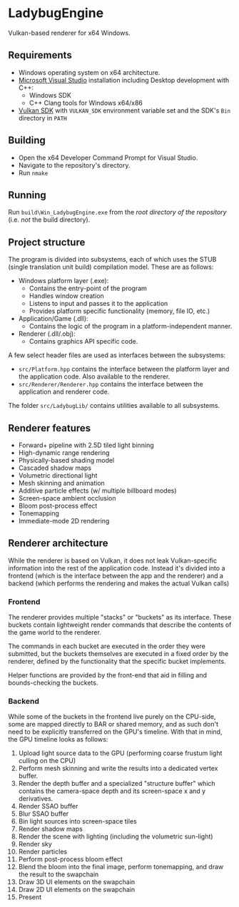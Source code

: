 # LadybugEngine
Vulkan-based renderer for x64 Windows.

## Requirements
- Windows operating system on x64 architecture.
- [Microsoft Visual Studio](https://visualstudio.microsoft.com/downloads/) installation including Desktop development with C++:
    - Windows SDK
    - C++ Clang tools for Windows x64/x86
- [Vulkan SDK](https://www.lunarg.com/vulkan-sdk/) with `VULKAN_SDK` environment variable set and the SDK's `Bin` directory in `PATH`
## Building
- Open the x64 Developer Command Prompt for Visual Studio.
- Navigate to the repository's directory.
- Run `nmake`
## Running
Run `build\Win_LadybugEngine.exe` from the _root directory of the repository_ (i.e. _not_ the build directory).

## Project structure
The program is divided into subsystems, each of which uses the STUB (single translation unit build) compilation model. These are as follows:
- Windows platform layer (.exe): 
    - Contains the entry-point of the program
    - Handles window creation
    - Listens to input and passes it to the application
    - Provides platform specific functionality (memory, file IO, etc.)
- Application/Game (.dll):
    - Contains the logic of the program in a platform-independent manner.
- Renderer (.dll/.obj):
    - Contains graphics API specific code.

A few select header files are used as interfaces between the subsystems:
- `src/Platform.hpp` contains the interface between the platform layer and the application code. Also available to the renderer.
- `src/Renderer/Renderer.hpp` contains the interface between the application and renderer code.

The folder `src/LadybugLib/` contains utilities available to all subsystems.

## Renderer features
- Forward+ pipeline with 2.5D tiled light binning
- High-dynamic range rendering
- Physically-based shading model
- Cascaded shadow maps
- Volumetric directional light
- Mesh skinning and animation
- Additive particle effects (w/ multiple billboard modes)
- Screen-space ambient occlusion
- Bloom post-process effect
- Tonemapping
- Immediate-mode 2D rendering

## Renderer architecture
While the renderer is based on Vulkan, it does not leak Vulkan-specific information into the rest of the application code. Instead it's divided into a frontend (which is the interface between the app and the renderer) and a backend (which performs the rendering and makes the actual Vulkan calls)

### Frontend
The renderer provides multiple "stacks" or "buckets" as its interface. These buckets contain lightweight render commands that describe the contents of the game world to the renderer.

The commands in each bucket are executed in the order they were submitted, but the buckets themselves are executed in a fixed order by the renderer, defined by the functionality that the specific bucket implements.

Helper functions are provided by the front-end that aid in filling and bounds-checking the buckets.

### Backend
While some of the buckets in the frontend live purely on the CPU-side, some are mapped directly to BAR or shared memory, and as such don't need to be explicitly transferred on the GPU's timeline.
With that in mind, the GPU timeline looks as follows:
1. Upload light source data to the GPU (performing coarse frustum light culling on the CPU)
2. Perform mesh skinning and write the results into a dedicated vertex buffer.
3. Render the depth buffer and a specialized "structure buffer" which contains the camera-space depth and its screen-space x and y derivatives.
4. Render SSAO buffer
5. Blur SSAO buffer
6. Bin light sources into screen-space tiles
7. Render shadow maps
8. Render the scene with lighting (including the volumetric sun-light) 
9. Render sky
10. Render particles
11. Perform post-process bloom effect
12. Blend the bloom into the final image, perform tonemapping, and draw the result to the swapchain
13. Draw 3D UI elements on the swapchain
14. Draw 2D UI elements on the swapchain
15. Present